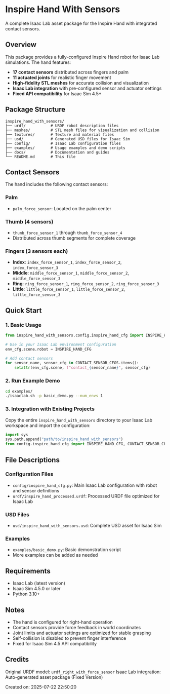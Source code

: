# Inspire Hand With Sensors

A complete Isaac Lab asset package for the Inspire Hand with integrated contact sensors.

## Overview

This package provides a fully-configured Inspire Hand robot for Isaac Lab simulations. The hand features:
- **17 contact sensors** distributed across fingers and palm
- **11 actuated joints** for realistic finger movement
- **High-fidelity STL meshes** for accurate collision and visualization
- **Isaac Lab integration** with pre-configured sensor and actuator settings
- **Fixed API compatibility** for Isaac Sim 4.5+

## Package Structure

```
inspire_hand_with_sensors/
├── urdf/           # URDF robot description files
├── meshes/         # STL mesh files for visualization and collision
├── textures/       # Texture and material files  
├── usd/            # Generated USD files for Isaac Sim
├── config/         # Isaac Lab configuration files
├── examples/       # Usage examples and demo scripts
├── docs/           # Documentation and guides
└── README.md       # This file
```

## Contact Sensors

The hand includes the following contact sensors:

### Palm
- `palm_force_sensor`: Located on the palm center

### Thumb (4 sensors)
- `thumb_force_sensor_1` through `thumb_force_sensor_4`
- Distributed across thumb segments for complete coverage

### Fingers (3 sensors each)
- **Index**: `index_force_sensor_1`, `index_force_sensor_2`, `index_force_sensor_3`
- **Middle**: `middle_force_sensor_1`, `middle_force_sensor_2`, `middle_force_sensor_3`  
- **Ring**: `ring_force_sensor_1`, `ring_force_sensor_2`, `ring_force_sensor_3`
- **Little**: `little_force_sensor_1`, `little_force_sensor_2`, `little_force_sensor_3`

## Quick Start

### 1. Basic Usage

```python
from inspire_hand_with_sensors.config.inspire_hand_cfg import INSPIRE_HAND_CFG, CONTACT_SENSOR_CFGS

# Use in your Isaac Lab environment configuration
env_cfg.scene.robot = INSPIRE_HAND_CFG

# Add contact sensors
for sensor_name, sensor_cfg in CONTACT_SENSOR_CFGS.items():
    setattr(env_cfg.scene, f"contact_{sensor_name}", sensor_cfg)
```

### 2. Run Example Demo

```bash
cd examples/
./isaaclab.sh -p basic_demo.py --num_envs 1
```

### 3. Integration with Existing Projects

Copy the entire `inspire_hand_with_sensors` directory to your Isaac Lab workspace and import the configuration:

```python
import sys
sys.path.append("path/to/inspire_hand_with_sensors")
from config.inspire_hand_cfg import INSPIRE_HAND_CFG, CONTACT_SENSOR_CFGS
```

## File Descriptions

### Configuration Files
- `config/inspire_hand_cfg.py`: Main Isaac Lab configuration with robot and sensor definitions
- `urdf/inspire_hand_processed.urdf`: Processed URDF file optimized for Isaac Lab

### USD Files
- `usd/inspire_hand_with_sensors.usd`: Complete USD asset for Isaac Sim

### Examples
- `examples/basic_demo.py`: Basic demonstration script
- More examples can be added as needed

## Requirements

- Isaac Lab (latest version)
- Isaac Sim 4.5.0 or later
- Python 3.10+

## Notes

- The hand is configured for right-hand operation
- Contact sensors provide force feedback in world coordinates
- Joint limits and actuator settings are optimized for stable grasping
- Self-collision is disabled to prevent finger interference
- Fixed for Isaac Sim 4.5 API compatibility

## Credits

Original URDF model: `urdf_right_with_force_sensor`
Isaac Lab integration: Auto-generated asset package (Fixed Version)

Created on: 2025-07-22 22:50:20

